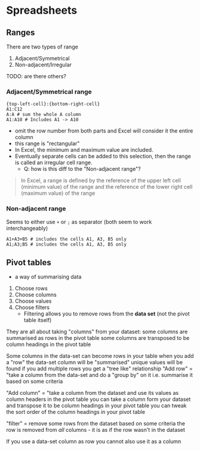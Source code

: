 # Spreadsheets

## Ranges

There are two types of range

1. Adjacent/Symmetrical
2. Non-adjacent/Irregular

TODO: are there others?

### Adjacent/Symmetrical range

```
{top-left-cell}:{bottom-right-cell}
A1:C12
A:A # sum the whole A column
A1:A10 # Includes A1 -> A10
```

* omit the row number from both parts and Excel will consider it the entire column
* this range is "rectangular"
* In Excel, the minimum and maximum value are included.
* Eventually separate cells can be added to this selection, then the range is called an irregular cell range.
    * Q: how is this diff to the "Non-adjacent range"?

> In Excel, a range is defined by the reference of the upper left cell (minimum
> value) of the range and the reference of the lower right cell (maximum value)
> of the range

### Non-adjacent range

Seems to either use `+` or `;` as separator (both seem to work interchangeably)

```
A1+A3+B5 # includes the cells A1, A3, B5 only
A1;A3;B5 # includes the cells A1, A3, B5 only
```

## Pivot tables

* a way of summarising data


1. Choose rows
1. Choose columns
1. Choose values
1. Choose filters
    * Filtering allows you to remove rows from the **data set** (not the pivot table itself)


They are all about taking "columns" from your dataset:
    some columns are summarised as rows in the pivot table
    some columns are transposed to be column headings in the pivot table

Some columns in the data-set can become rows in your table
when you add a "row" the data-set column will be "summarised"
    unique values will be found
if you add multiple rows you get a "tree like" relationship
"Add row" = "take a column from the data-set and do a "group by" on it i.e. summarise it based on some criteria


"Add column" = "take a column from the dataset and use its values as column headers in the pivot table
you can take a column form your dataset and transpose it to be column headings in your pivot table
    you can tweak the sort order of the column headings in your pivot table

"filter" = remove some rows from the dataset based on some criteria
    the row is removed from *all* columns - it is as if the row wasn't in the dataset


If you use a data-set column as row you cannot also use it as a column
